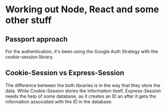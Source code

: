 # Working out Node, React and some other stuff

## Passport approach

For the authentication, it's been using the Google Auth Strategy with the cookie-session library.


## Cookie-Session vs Express-Session

The difference between the both libraries is in the way that they store the data. While Cookie-Session stores the information itself, Express-Session needs the help of some database, as it creates an ID an after it gets the information associated with the ID in the database.
